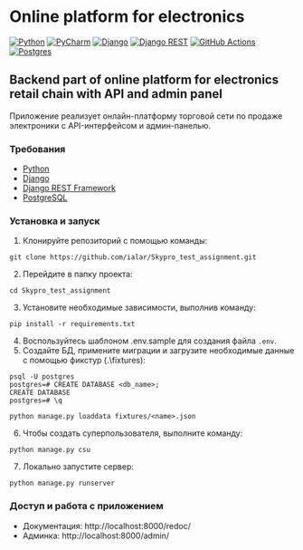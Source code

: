 # Online platform for electronics

[![Python](https://img.shields.io/badge/python-3670A0?style=for-the-badge&logo=python&logoColor=ffdd54)](https://www.python.org/doc/)
[![PyCharm](https://img.shields.io/badge/pycharm-143?style=for-the-badge&logo=pycharm&logoColor=black&color=black&labelColor=green)](https://www.jetbrains.com/pycharm/documentation/)
[![Django](https://img.shields.io/badge/Django-092E20?style=for-the-badge&logo=django&logoColor=white&color=092E20&labelColor=gray)](https://www.djangoproject.com/start/)
[![Django REST](https://img.shields.io/badge/DJANGO-REST-ff1709?style=for-the-badge&logo=django&logoColor=white&color=ff1709&labelColor=gray)](https://www.django-rest-framework.org/)
[![GitHub Actions](https://img.shields.io/badge/github%20actions-%232671E5.svg?style=for-the-badge&logo=githubactions&logoColor=white)](https://docs.github.com/en/actions)
[![Postgres](https://img.shields.io/badge/postgres-%23316192.svg?style=for-the-badge&logo=postgresql&logoColor=white)](https://www.postgresql.org/docs/)

## Backend part of online platform for electronics retail chain with API and admin panel
Приложение реализует онлайн-платформу торговой сети по продаже электроники с API-интерфейсом и админ-панелью.

### Требования
- [Python](https://www.python.org/downloads/)
- [Django](https://www.djangoproject.com/download/)
- [Django REST Framework](https://www.django-rest-framework.org/)
- [PostgreSQL](https://www.postgresql.org/download/)

### Установка и запуск
1. Клонируйте репозиторий с помощью команды:
```
git clone https://github.com/ialar/Skypro_test_assignment.git
```
2. Перейдите в папку проекта:
```
cd Skypro_test_assignment
```
3. Установите необходимые зависимости, выполнив команду:
```
pip install -r requirements.txt
```
4. Воспользуйтесь шаблоном .env.sample для создания файла `.env`.
5. Создайте БД, примените миграции и загрузите необходимые данные с помощью фикстур (.\fixtures\):
```
psql -U postgres  
postgres=# CREATE DATABASE <db_name>;
CREATE DATABASE
postgres=# \q
```
```
python manage.py loaddata fixtures/<name>.json
```
6. Чтобы создать суперпользователя, выполните команду:
```
python manage.py csu
```
7. Локально запустите сервер:
```
python manage.py runserver
```

### Доступ и работа с приложением
- Документация: http://localhost:8000/redoc/
- Админка: http://localhost:8000/admin/